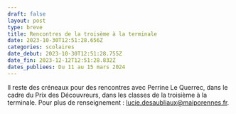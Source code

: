 ```yaml
---
draft: false
layout: post
type: breve
title: Rencontres de la troisème à la terminale
date: 2023-10-30T12:51:28.656Z
categories: scolaires
date_debut: 2023-10-30T12:51:28.755Z
date_fin: 2023-12-12T12:51:28.832Z
dates_publiees: Du 11 au 15 mars 2024
---
```

Il reste des créneaux pour des rencontres avec Perrine Le Querrec, dans le cadre du Prix des Découvreurs, dans les classes de la troisième à la terminale. Pour plus de renseignement : lucie.desaubliaux@maiporennes.fr.